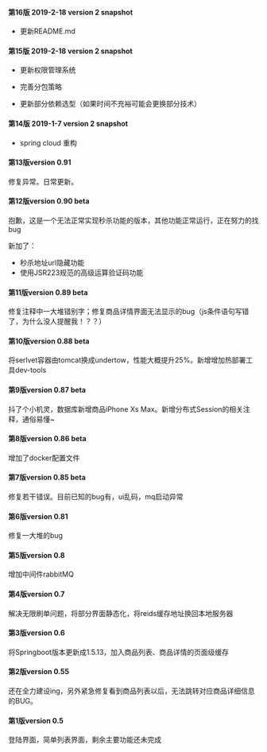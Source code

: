 
#### 第16版 2019-2-18 version 2 snapshot
+ 更新README.md

#### 第15版 2019-2-18 version 2 snapshot
+ 更新权限管理系统

+ 完善分包策略

+ 更新部分依赖选型（如果时间不充裕可能会更换部分技术）

#### 第14版 2019-1-7 version 2 snapshot
+ spring cloud 重构

#### 第13版version 0.91

修复异常。日常更新。

#### 第12版version 0.90 beta

抱歉，这是一个无法正常实现秒杀功能的版本，其他功能正常运行，正在努力的找bug

新加了：

- 秒杀地址url隐藏功能
- 使用JSR223规范的高级运算验证码功能

#### 第11版version 0.89 beta

修复注释中一大堆错别字；修复商品详情界面无法显示的bug（js条件语句写错了，为什么没人提醒我！？？）

#### 第10版version 0.88 beta

将serlvet容器由tomcat换成undertow，性能大概提升25%。新增增加热部署工具dev-tools

#### 第9版version 0.87 beta

抖了个小机灵，数据库新增商品iPhone Xs Max。新增分布式Session的相关注释，通俗易懂~

#### 第8版version 0.86 beta

增加了docker配置文件

#### 第7版version 0.85 beta

修复若干错误。目前已知的bug有，ui乱码，mq启动异常

#### 第6版version 0.81

修复一大堆的bug

#### 第5版version 0.8

增加中间件rabbitMQ

#### 第4版version 0.7

解决无限刷单问题，将部分界面静态化，将reids缓存地址换回本地服务器

#### 第3版version 0.6

将Springboot版本更新成1.5.13，加入商品列表、商品详情的页面级缓存

#### 第2版version 0.55

还在全力建设ing，另外紧急修复看到商品列表以后，无法跳转对应商品详细信息的BUG。

#### 第1版version 0.5

登陆界面，简单列表界面，剩余主要功能还未完成